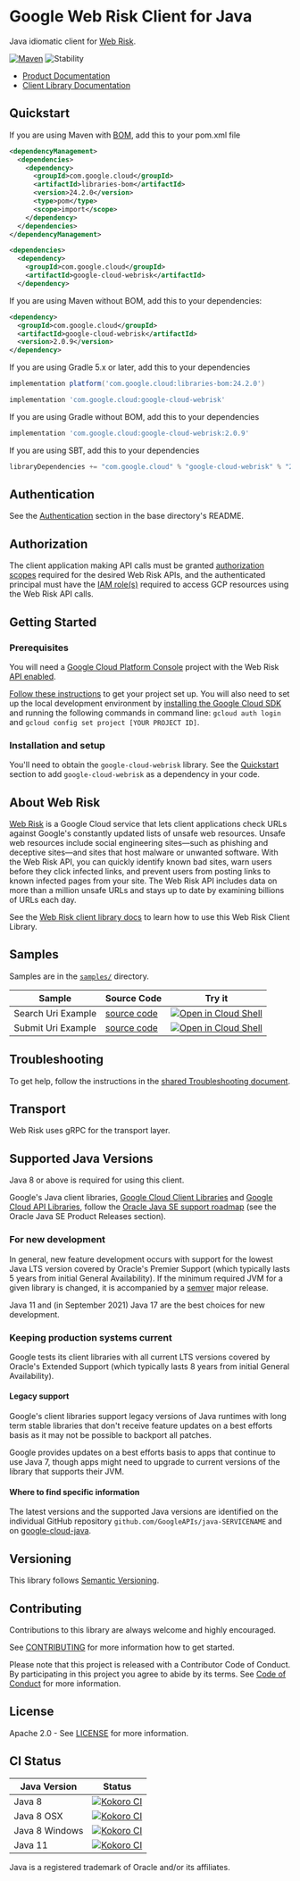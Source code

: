# Google Web Risk Client for Java

Java idiomatic client for [Web Risk][product-docs].

[![Maven][maven-version-image]][maven-version-link]
![Stability][stability-image]

- [Product Documentation][product-docs]
- [Client Library Documentation][javadocs]


## Quickstart

If you are using Maven with [BOM][libraries-bom], add this to your pom.xml file

```xml
<dependencyManagement>
  <dependencies>
    <dependency>
      <groupId>com.google.cloud</groupId>
      <artifactId>libraries-bom</artifactId>
      <version>24.2.0</version>
      <type>pom</type>
      <scope>import</scope>
    </dependency>
  </dependencies>
</dependencyManagement>

<dependencies>
  <dependency>
    <groupId>com.google.cloud</groupId>
    <artifactId>google-cloud-webrisk</artifactId>
  </dependency>

```

If you are using Maven without BOM, add this to your dependencies:


```xml
<dependency>
  <groupId>com.google.cloud</groupId>
  <artifactId>google-cloud-webrisk</artifactId>
  <version>2.0.9</version>
</dependency>

```

If you are using Gradle 5.x or later, add this to your dependencies

```Groovy
implementation platform('com.google.cloud:libraries-bom:24.2.0')

implementation 'com.google.cloud:google-cloud-webrisk'
```
If you are using Gradle without BOM, add this to your dependencies

```Groovy
implementation 'com.google.cloud:google-cloud-webrisk:2.0.9'
```

If you are using SBT, add this to your dependencies

```Scala
libraryDependencies += "com.google.cloud" % "google-cloud-webrisk" % "2.0.9"
```

## Authentication

See the [Authentication][authentication] section in the base directory's README.

## Authorization

The client application making API calls must be granted [authorization scopes][auth-scopes] required for the desired Web Risk APIs, and the authenticated principal must have the [IAM role(s)][predefined-iam-roles] required to access GCP resources using the Web Risk API calls.

## Getting Started

### Prerequisites

You will need a [Google Cloud Platform Console][developer-console] project with the Web Risk [API enabled][enable-api].

[Follow these instructions][create-project] to get your project set up. You will also need to set up the local development environment by
[installing the Google Cloud SDK][cloud-sdk] and running the following commands in command line:
`gcloud auth login` and `gcloud config set project [YOUR PROJECT ID]`.

### Installation and setup

You'll need to obtain the `google-cloud-webrisk` library.  See the [Quickstart](#quickstart) section
to add `google-cloud-webrisk` as a dependency in your code.

## About Web Risk


[Web Risk][product-docs] is a Google Cloud service that lets client applications check URLs against Google's constantly updated lists of unsafe web resources. Unsafe web resources include social engineering sites—such as phishing and deceptive sites—and sites that host malware or unwanted software. With the Web Risk API, you can quickly identify known bad sites, warn users before they click infected links, and prevent users from posting links to known infected pages from your site. The Web Risk API includes data on more than a million unsafe URLs and stays up to date by examining billions of URLs each day.

See the [Web Risk client library docs][javadocs] to learn how to
use this Web Risk Client Library.





## Samples

Samples are in the [`samples/`](https://github.com/googleapis/java-webrisk/tree/main/samples) directory.

| Sample                      | Source Code                       | Try it |
| --------------------------- | --------------------------------- | ------ |
| Search Uri Example | [source code](https://github.com/googleapis/java-webrisk/blob/main/samples/snippets/src/main/java/webrisk/SearchUriExample.java) | [![Open in Cloud Shell][shell_img]](https://console.cloud.google.com/cloudshell/open?git_repo=https://github.com/googleapis/java-webrisk&page=editor&open_in_editor=samples/snippets/src/main/java/webrisk/SearchUriExample.java) |
| Submit Uri Example | [source code](https://github.com/googleapis/java-webrisk/blob/main/samples/snippets/src/main/java/webrisk/SubmitUriExample.java) | [![Open in Cloud Shell][shell_img]](https://console.cloud.google.com/cloudshell/open?git_repo=https://github.com/googleapis/java-webrisk&page=editor&open_in_editor=samples/snippets/src/main/java/webrisk/SubmitUriExample.java) |



## Troubleshooting

To get help, follow the instructions in the [shared Troubleshooting document][troubleshooting].

## Transport

Web Risk uses gRPC for the transport layer.

## Supported Java Versions

Java 8 or above is required for using this client.

Google's Java client libraries,
[Google Cloud Client Libraries][cloudlibs]
and
[Google Cloud API Libraries][apilibs],
follow the
[Oracle Java SE support roadmap][oracle]
(see the Oracle Java SE Product Releases section).

### For new development

In general, new feature development occurs with support for the lowest Java
LTS version covered by  Oracle's Premier Support (which typically lasts 5 years
from initial General Availability). If the minimum required JVM for a given
library is changed, it is accompanied by a [semver][semver] major release.

Java 11 and (in September 2021) Java 17 are the best choices for new
development.

### Keeping production systems current

Google tests its client libraries with all current LTS versions covered by
Oracle's Extended Support (which typically lasts 8 years from initial
General Availability).

#### Legacy support

Google's client libraries support legacy versions of Java runtimes with long
term stable libraries that don't receive feature updates on a best efforts basis
as it may not be possible to backport all patches.

Google provides updates on a best efforts basis to apps that continue to use
Java 7, though apps might need to upgrade to current versions of the library
that supports their JVM.

#### Where to find specific information

The latest versions and the supported Java versions are identified on
the individual GitHub repository `github.com/GoogleAPIs/java-SERVICENAME`
and on [google-cloud-java][g-c-j].

## Versioning


This library follows [Semantic Versioning](http://semver.org/).



## Contributing


Contributions to this library are always welcome and highly encouraged.

See [CONTRIBUTING][contributing] for more information how to get started.

Please note that this project is released with a Contributor Code of Conduct. By participating in
this project you agree to abide by its terms. See [Code of Conduct][code-of-conduct] for more
information.


## License

Apache 2.0 - See [LICENSE][license] for more information.

## CI Status

Java Version | Status
------------ | ------
Java 8 | [![Kokoro CI][kokoro-badge-image-2]][kokoro-badge-link-2]
Java 8 OSX | [![Kokoro CI][kokoro-badge-image-3]][kokoro-badge-link-3]
Java 8 Windows | [![Kokoro CI][kokoro-badge-image-4]][kokoro-badge-link-4]
Java 11 | [![Kokoro CI][kokoro-badge-image-5]][kokoro-badge-link-5]

Java is a registered trademark of Oracle and/or its affiliates.

[product-docs]: https://cloud.google.com/web-risk/docs/
[javadocs]: https://cloud.google.com/java/docs/reference/google-cloud-webrisk/latest/history
[kokoro-badge-image-1]: http://storage.googleapis.com/cloud-devrel-public/java/badges/java-webrisk/java7.svg
[kokoro-badge-link-1]: http://storage.googleapis.com/cloud-devrel-public/java/badges/java-webrisk/java7.html
[kokoro-badge-image-2]: http://storage.googleapis.com/cloud-devrel-public/java/badges/java-webrisk/java8.svg
[kokoro-badge-link-2]: http://storage.googleapis.com/cloud-devrel-public/java/badges/java-webrisk/java8.html
[kokoro-badge-image-3]: http://storage.googleapis.com/cloud-devrel-public/java/badges/java-webrisk/java8-osx.svg
[kokoro-badge-link-3]: http://storage.googleapis.com/cloud-devrel-public/java/badges/java-webrisk/java8-osx.html
[kokoro-badge-image-4]: http://storage.googleapis.com/cloud-devrel-public/java/badges/java-webrisk/java8-win.svg
[kokoro-badge-link-4]: http://storage.googleapis.com/cloud-devrel-public/java/badges/java-webrisk/java8-win.html
[kokoro-badge-image-5]: http://storage.googleapis.com/cloud-devrel-public/java/badges/java-webrisk/java11.svg
[kokoro-badge-link-5]: http://storage.googleapis.com/cloud-devrel-public/java/badges/java-webrisk/java11.html
[stability-image]: https://img.shields.io/badge/stability-stable-green
[maven-version-image]: https://img.shields.io/maven-central/v/com.google.cloud/google-cloud-webrisk.svg
[maven-version-link]: https://search.maven.org/search?q=g:com.google.cloud%20AND%20a:google-cloud-webrisk&core=gav
[authentication]: https://github.com/googleapis/google-cloud-java#authentication
[auth-scopes]: https://developers.google.com/identity/protocols/oauth2/scopes
[predefined-iam-roles]: https://cloud.google.com/iam/docs/understanding-roles#predefined_roles
[iam-policy]: https://cloud.google.com/iam/docs/overview#cloud-iam-policy
[developer-console]: https://console.developers.google.com/
[create-project]: https://cloud.google.com/resource-manager/docs/creating-managing-projects
[cloud-sdk]: https://cloud.google.com/sdk/
[troubleshooting]: https://github.com/googleapis/google-cloud-common/blob/main/troubleshooting/readme.md#troubleshooting
[contributing]: https://github.com/googleapis/java-webrisk/blob/main/CONTRIBUTING.md
[code-of-conduct]: https://github.com/googleapis/java-webrisk/blob/main/CODE_OF_CONDUCT.md#contributor-code-of-conduct
[license]: https://github.com/googleapis/java-webrisk/blob/main/LICENSE

[enable-api]: https://console.cloud.google.com/flows/enableapi?apiid=webrisk.googleapis.com
[libraries-bom]: https://github.com/GoogleCloudPlatform/cloud-opensource-java/wiki/The-Google-Cloud-Platform-Libraries-BOM
[shell_img]: https://gstatic.com/cloudssh/images/open-btn.png

[semver]: https://semver.org/
[cloudlibs]: https://cloud.google.com/apis/docs/client-libraries-explained
[apilibs]: https://cloud.google.com/apis/docs/client-libraries-explained#google_api_client_libraries
[oracle]: https://www.oracle.com/java/technologies/java-se-support-roadmap.html
[g-c-j]: http://github.com/googleapis/google-cloud-java
